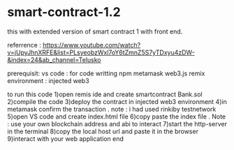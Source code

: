 # smart-contract-1.2
this with extended version of smart contract 1 with front end.

referrence : https://www.youtube.com/watch?v=jUpyJhnXRFE&list=PLsyeobzWxl7oY6tZmnZ5S7yTDxyu4zDW-&index=24&ab_channel=Telusko

prerequisit:
vs code : for code writting
npm
metamask
web3.js
remix environment : injected web3

to run this code 
1)open remis ide and create smartcontract Bank.sol
2)compile the code
3)deploy the contract in injected web3 environment
4)in metamask confirm the transaction . note : i had used rinkiby testnetwork
5)open VS code and create index.html file
6)copy paste the index file . Note : use your own blockchain address and abi to interact
7)start the http-server in the terminal
8)copy the local host url and paste it in the browser 
9)interact with your web application 
end
